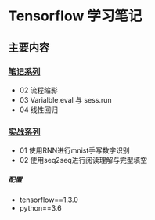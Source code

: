# Tensorflow 学习笔记

## 主要内容 

### [笔记系列](https://github.com/TimeBurningFish/Tensorflow_Learning/blob/master/Notes) 
* 02 流程缩影
* 03 Varialble.eval 与 sess.run
* 04 线性回归

### [实战系列](https://github.com/TimeBurningFish/Tensorflow_Learning/tree/master/Practice)
* 01 使用RNN进行mnist手写数字识别
* 02 使用seq2seq进行阅读理解与完型填空

##### 配置

* tensorflow==1.3.0
* python==3.6

